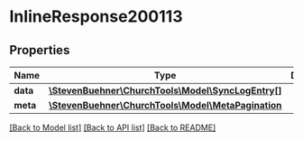# InlineResponse200113

## Properties
Name | Type | Description | Notes
------------ | ------------- | ------------- | -------------
**data** | [**\StevenBuehner\ChurchTools\Model\SyncLogEntry[]**](SyncLogEntry.md) |  | [optional] 
**meta** | [**\StevenBuehner\ChurchTools\Model\MetaPagination**](MetaPagination.md) |  | [optional] 

[[Back to Model list]](../../README.md#documentation-for-models) [[Back to API list]](../../README.md#documentation-for-api-endpoints) [[Back to README]](../../README.md)

